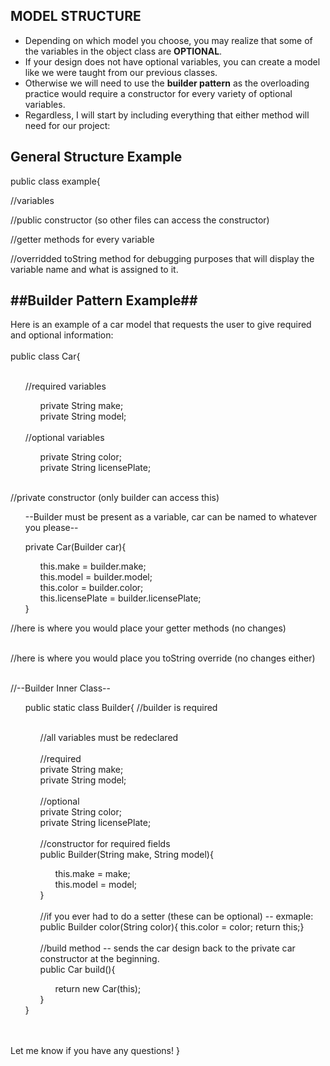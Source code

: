 MODEL STRUCTURE
----------------------------------------------------------------------------------------------

- Depending on which model you choose, you may realize that some of the variables in the object class are __OPTIONAL__.
- If your design does not have optional variables, you can create a model like we were taught from our previous classes.
- Otherwise we will need to use the __builder pattern__ as the overloading practice would require a constructor for every variety of optional variables.
- Regardless, I will start by including everything that either method will need for our project:

General Structure Example
------------------------------------------------
public class example{

//variables

//public constructor (so other files can access the constructor)

//getter methods for every variable

//overridded toString method for debugging purposes that will display the variable name and what is assigned to it.


##Builder Pattern Example##
-----------------------------------------------

Here is an example of a car model that requests the user to give required and optional information:
<br /><br />
public class Car{
<br /><br />
 <ul>
	 //required variables<br />
    <ul>
		private String make;<br />
  	private String model;<br />
		</ul>
		
<br />
  //optional variables<br />
		<ul>
    private String color;<br />
    private String licensePlate;<br />
		</ul>
		<br />
</ul>
		
  //private constructor (only builder can access this)<br />
	<ul> --Builder must be present as a variable, car can be named to whatever you please-- </ul>
  <ul>
		private Car(Builder car){ <br />
			<ul>
				this.make = builder.make;<br />
				this.model = builder.model;<br />
				this.color = builder.color;<br />
				this.licensePlate = builder.licensePlate;<br />
			</ul>
		}<br />
</ul>
//here is where you would place your getter methods (no changes)<br /><br />

//here is where you would place you toString override (no changes either)<br /><br />

//--Builder Inner Class-- <br />
<ul>
	public static class Builder{ //builder is required<br /><br />
	<ul>
		//all variables must be redeclared<br /><br />
		//required <br />
		private String make;<br />
		private String model; <br /><br />
		//optional<br />
		private String color; <br />
		private String licensePlate; <br />
		<br />
		//constructor for required fields<br />
		public Builder(String make, String model){<br />
		<ul>
			this.make = make;<br />
			this.model = model;<br />
		</ul>
		}<br /><br />
		//if you ever had to do a setter (these can be optional) -- exmaple:<br />
		public Builder color(String color){ this.color = color; return this;}<br />
		<br />
		//build method -- sends the car design back to the private car constructor at the beginning.<br />
		public Car build(){<br />
		<ul>return new Car(this);</ul>
		}
	</ul>
	}
</ul><br /><br />
Let me know if you have any questions!
}  

    
